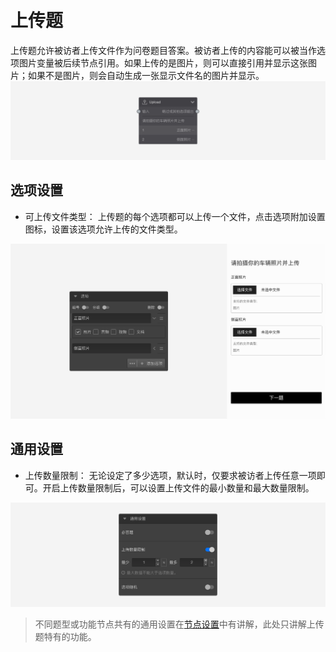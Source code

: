 ```index

```

```tag

```

```summary

```
# 上传题

上传题允许被访者上传文件作为问卷题目答案。被访者上传的内容能可以被当作选项图片变量被后续节点引用。如果上传的是图片，则可以直接引用并显示这张图片；如果不是图片，则会自动生成一张显示文件名的图片并显示。
<img src='../../assets/snapshots/node/file-upload/node.png'>

## 选项设置

+ 可上传文件类型：
上传题的每个选项都可以上传一个文件，点击选项附加设置图标，设置该选项允许上传的文件类型。
<img src='../../assets/snapshots/node/file-upload/section.png'>

## 通用设置

+ 上传数量限制：
无论设定了多少选项，默认时，仅要求被访者上传任意一项即可。开启上传数量限制后，可以设置上传文件的最小数量和最大数量限制。
<img src='../../assets/snapshots/node/file-upload/common.png'>

> 不同题型或功能节点共有的通用设置在[节点设置](../node-setting/concept.md)中有讲解，此处只讲解上传题特有的功能。